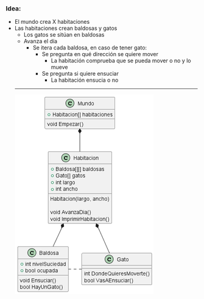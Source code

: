 <h3>Idea:</h3>
<ul>
<li>El mundo crea X habitaciones
<li>Las habitaciones crean baldosas y gatos
<ul>
    <li> Los gatos se sitúan en baldosas
    <li> Avanza el día
    <ul>
        <li>Se itera cada baldosa, en caso de tener gato:
            <ul>
            <li>Se pregunta en qué dirección se quiere mover
            <ul>
                <li>La habitación comprueba que se pueda mover o no y lo mueve
            </ul>
            <li>Se pregunta si quiere ensuciar
            <ul>
                <li>La habitación ensucia o no
            </ul>
        </ul>
    </ul>
</ul>
<hr>

![](/out/theWorld/clases/Clases.png)